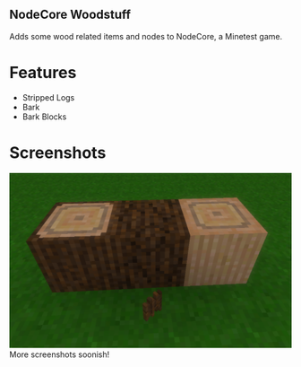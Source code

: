 ## NodeCore Woodstuff
Adds some wood related items and nodes to NodeCore, a Minetest game.

# Features
- Stripped Logs
- Bark
- Bark Blocks

# Screenshots
![](screenshot.PNG)
More screenshots soonish!
